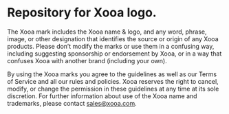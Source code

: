 # Repository for Xooa logo. 

The Xooa mark includes the Xooa name & logo, and any word, phrase, image, or other designation that identifies the source or origin of any Xooa products. Please don’t modify the marks or use them in a confusing way, including suggesting sponsorship or endorsement by Xooa, or in a way that confuses Xooa with another brand (including your own).

By using the Xooa marks you agree to the guidelines as well as our Terms of Service and all our rules and policies. Xooa reserves the right to cancel, modify, or change the permission in these guidelines at any time at its sole discretion. For further information about use of the Xooa name and trademarks, please contact sales@xooa.com.
